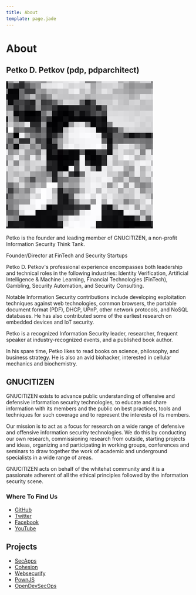 ```yaml
---
title: About
template: page.jade
---
```


# About

## Petko D. Petkov (pdp, pdparchitect)

![pdp](/files/pdp.png)

Petko is the founder and leading member of GNUCITIZEN, a non-profit Information Security Think Tank.

Founder/Director at FinTech and Security Startups <a href="https://twitter.com/pdp"><i class="fa fa-twitter"></i></a> <a href="https://github.com/pdparchitect"><i class="fa fa-github"></i></a> <a href="https://www.linkedin.com/in/pdparchitect"><i class="fa fa-linkedin"></i></a>

Petko D. Petkov's professional experience encompasses both leadership and technical roles in the following industries: Identity Verification, Artificial Intelligence & Machine Learning, Financial Technologies (FinTech), Gambling, Security Automation, and Security Consulting.

Notable Information Security contributions include developing exploitation techniques against web technologies, common browsers, the portable document format (PDF), DHCP, UPnP, other network protocols, and NoSQL databases. He has also contributed some of the earliest research on embedded devices and IoT security.

Petko is a recognized Information Security leader, researcher, frequent speaker at industry-recognized events, and a published book author.

In his spare time, Petko likes to read books on science, philosophy, and business strategy. He is also an avid biohacker, interested in cellular mechanics and biochemistry.

## GNUCITIZEN

GNUCITIZEN exists to advance public understanding of offensive and defensive information security technologies, to educate and share information with its members and the public on best practices, tools and techniques for such coverage and to represent the interests of its members.

Our mission is to act as a focus for research on a wide range of defensive and offensive information security technologies. We do this by conducting our own research, commissioning research from outside, starting projects and ideas, organizing and participating in working groups, conferences and seminars to draw together the work of academic and underground specialists in a wide range of areas.

GNUCITIZEN acts on behalf of the whitehat community and it is a passionate adherent of all the ethical principles followed by the information security scene.

### Where To Find Us

* [GitHub](https://github.com/gnucitizen)
* [Twitter](https://twitter.com/gnucitizen)
* [Facebook](https://www.facebook.com/gnucitizen)
* [YouTube](https://www.youtube.com/user/gnucitizen)

## Projects

* [SecApps](https://secapps.com)
* [Cohesion](https://cohesion.sh)
* [Websecurify](https://websecurify.com)
* [PownJS](https://pownjs.com)
* [OpenDevSecOps](https://opendevsecops.org)
